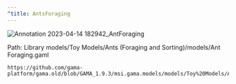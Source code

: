 ```yaml
---
^title: AntsForaging
---
```


![Annotation 2023-04-14 182942_AntForaging](https://user-images.githubusercontent.com/4437331/232103699-b1b21e2f-c178-4e84-96f5-de945a87c715.png)

Path: Library models/Toy Models/Ants (Foraging and Sorting)/models/Ant Foraging.gaml

```gaml reference
https://github.com/gama-platform/gama.old/blob/GAMA_1.9.3/msi.gama.models/models/Toy%20Models/Ants%20(Foraging%20and%20Sorting)/models/Ant%20Foraging.gaml
```